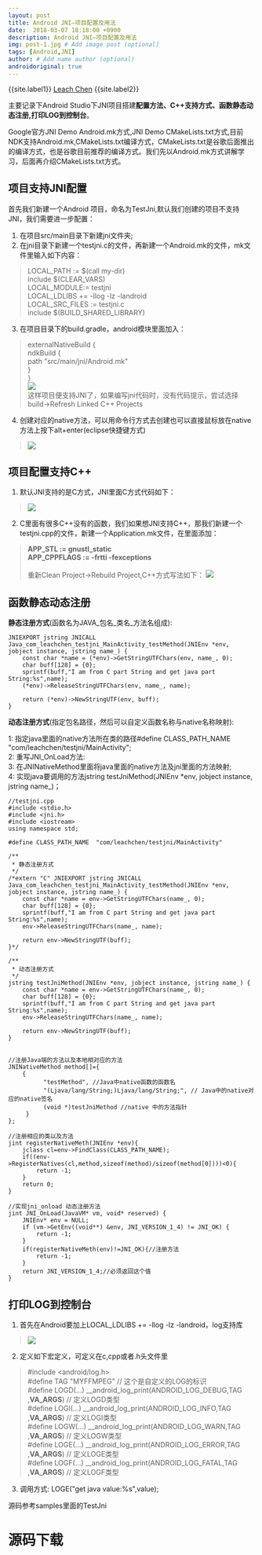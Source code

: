 ```yaml
---
layout: post
title: Android JNI—项目配置及用法
date:  2018-03-07 18:18:00 +0900  
description: Android JNI—项目配置及用法
img: post-1.jpg # Add image post (optional)
tags: [Android,JNI]
author: # Add name author (optional)
androidoriginal: true
---
```


{{site.label1}} <a href="https://leach-chen.github.io/" target="\_blank">Leach Chen</a> {{site.label2}}

主要记录下Android Studio下JNI项目搭建**配置方法、C++支持方式、函数静态动态注册,打印LOG到控制台**。

Google官方JNI Demo <a href="https://github.com/googlesamples/android-ndk/tree/master/other-builds/ndkbuild" style="text-decoration: none;" target="\_blank"  title="点击前往">Android.mk方式</a>,JNI Demo <a href="https://github.com/googlesamples/android-ndk" style="text-decoration: none;" target="\_blank"  title="点击前往">CMakeLists.txt方式</a>,目前NDK支持Android.mk,CMakeLists.txt编译方式，CMakeLists.txt是谷歌后面推出的编译方式，也是谷歌目前推荐的编译方式。我们先以Android.mk方式讲解学习，后面再介绍CMakeLists.txt方式。

## 项目支持JNI配置 ##

首先我们新建一个Android 项目，命名为TestJni,默认我们创建的项目不支持JNI，我们需要进一步配置：

1. 在项目src/main目录下新建jni文件夹;<br>
2. 在jni目录下新建一个testjni.c的文件，再新建一个Android.mk的文件，mk文件里输入如下内容：<br>
>LOCAL_PATH := $(call my-dir)<br>
>include $(CLEAR_VARS)<br>
>LOCAL_MODULE:= testjni<br>
>LOCAL_LDLIBS += -llog -lz -landroid<br>
>LOCAL_SRC_FILES := testjni.c<br>
>include $(BUILD_SHARED_LIBRARY)<br>
3. 在项目目录下的build.gradle，android模块里面加入：
>externalNativeBuild {<br>
>     ndkBuild {<br>
>       path "src/main/jni/Android.mk"<br>
>     }<br>
>}<br>
![](/assets/img/blog/androidoriginal/jni/jniconfig/build_config.jpg)<br>
这样项目便支持JNI了，如果编写jni代码时，没有代码提示，尝试选择build->Refresh Linked C++ Projects


4. 创建对应的native方法，可以用命令行方式去创建也可以直接鼠标放在native方法上按下alt+enter(eclipse快捷键方式)
>![](/assets/img/blog/androidoriginal/jni/jniconfig/method_create.jpg)

## 项目配置支持C++ ##
1. 默认JNI支持的是C方式，JNI里面C方式代码如下：
>![](/assets/img/blog/androidoriginal/jni/jniconfig/c_part.jpg)

2. C里面有很多C++没有的函数，我们如果想JNI支持C++，那我们新建一个testjni.cpp的文件，新建一个Application.mk文件，在里面添加：<br>
>**APP_STL := gnustl_static<br>**
>**APP_CPPFLAGS := -frtti -fexceptions**<br><br>
重新Clean Project->Rebuild Project,C++方式写法如下：
![](/assets/img/blog/androidoriginal/jni/jniconfig/c_part1.jpg)

## 函数静态动态注册 ##

**静态注册方式**(函数名为JAVA_包名_类名_方法名组成):

	JNIEXPORT jstring JNICALL Java_com_leachchen_testjni_MainActivity_testMethod(JNIEnv *env, jobject instance, jstring name_) {
		const char *name = (*env)->GetStringUTFChars(env, name_, 0);
		char buff[128] = {0};
		sprintf(buff,"I am from C part String and get java part String:%s",name);
		(*env)->ReleaseStringUTFChars(env, name_, name);

		return (*env)->NewStringUTF(env, buff);
	}

**动态注册方式**(指定包名路径，然后可以自定义函数名称与native名称映射):

1: 指定java里面的native方法所在类的路径#define CLASS_PATH_NAME	 "com/leachchen/testjni/MainActivity";<br>
2: 重写JNI_OnLoad方法:<br>
3: 在JNINativeMethod里面将java里面的native方法及jni里面的方法映射;<br>
4: 实现java要调用的方法jstring testJniMethod(JNIEnv *env, jobject instance, jstring name_)；

	//testjni.cpp
	#include <stdio.h>
	#include <jni.h>
	#include <iostream>
	using namespace std;

	#define CLASS_PATH_NAME	 "com/leachchen/testjni/MainActivity"

	/**
	 * 静态注册方式
	 */
	/*extern "C" JNIEXPORT jstring JNICALL
	Java_com_leachchen_testjni_MainActivity_testMethod(JNIEnv *env, jobject instance, jstring name_) {
		const char *name = env->GetStringUTFChars(name_, 0);
		char buff[128] = {0};
		sprintf(buff,"I am from C part String and get java part String:%s",name);
		env->ReleaseStringUTFChars(name_, name);

		return env->NewStringUTF(buff);
	}*/

	/**
	 * 动态注册方式
	 */
	jstring testJniMethod(JNIEnv *env, jobject instance, jstring name_) {
		const char *name = env->GetStringUTFChars(name_, 0);
		char buff[128] = {0};
		sprintf(buff,"I am from C part String and get java part String:%s",name);
		env->ReleaseStringUTFChars(name_, name);

		return env->NewStringUTF(buff);
	}


	//注册Java端的方法以及本地相对应的方法
	JNINativeMethod method[]={
		{
			  "testMethod", //Java中native函数的函数名
			  "(Ljava/lang/String;)Ljava/lang/String;", // Java中的native对应的native签名
			  (void *)testJniMethod //native 中的方法指针
		 }
	};

	//注册相应的类以及方法
	jint registerNativeMeth(JNIEnv *env){
		jclass cl=env->FindClass(CLASS_PATH_NAME);
		if((env->RegisterNatives(cl,method,sizeof(method)/sizeof(method[0])))<0){
			return -1;
		}
		return 0;
	}

	//实现jni_onload 动态注册方法
	jint JNI_OnLoad(JavaVM* vm, void* reserved) {
		JNIEnv* env = NULL;
		if (vm->GetEnv((void**) &env, JNI_VERSION_1_4) != JNI_OK) {
			return -1;
		}
		if(registerNativeMeth(env)!=JNI_OK){//注册方法
			return -1;
		}
		return JNI_VERSION_1_4;//必须返回这个值
	}

## 打印LOG到控制台 ##

1. 首先在Android要加上LOCAL_LDLIBS += -llog -lz -landroid，log支持库
>![](/assets/img/blog/androidoriginal/jni/jniconfig/log_config.jpg)

2. 定义如下宏定义，可定义在c,cpp或者.h头文件里
  >#include <android/log.h><br>
  >#define TAG "MYFFMPEG" // 这个是自定义的LOG的标识<br>
  >#define LOGD(...) __android_log_print(ANDROID_LOG_DEBUG,TAG ,__VA_ARGS__) // 定义LOGD类型<br>
  >#define LOGI(...) __android_log_print(ANDROID_LOG_INFO,TAG ,__VA_ARGS__) // 定义LOGI类型<br>
  >#define LOGW(...) __android_log_print(ANDROID_LOG_WARN,TAG ,__VA_ARGS__) // 定义LOGW类型<br>
  >#define LOGE(...) __android_log_print(ANDROID_LOG_ERROR,TAG ,__VA_ARGS__) // 定义LOGE类型<br>
  >#define LOGF(...) __android_log_print(ANDROID_LOG_FATAL,TAG ,__VA_ARGS__) // 定义LOGF类型<br>

3. 调用方式: LOGE("get java value:%s",value);



源码参考samples里面的TestJni
<h1><a href="https://github.com/leach-chen/TestProject/tree/master/samples/TestJni" style="text-decoration: none;" target="_blank" title="源码下载">源码下载</a>
<h1>
